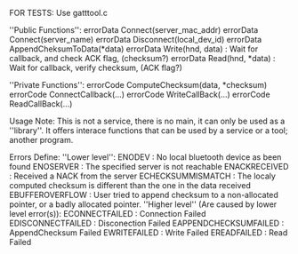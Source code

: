 FOR TESTS: Use gatttool.c

''Public Functions'':
errorData Connect(server_mac_addr)
errorData Connect(server_name)
errorData Disconnect(local_dev_id)
errorData AppendCheksumToData(*data)
errorData Write(hnd, data)				:	Wait for callback, and check ACK flag, (checksum?)
errorData Read(hnd, *data)				:	Wait for callback, verify checksum, (ACK flag?)

''Private Functions'':
errorCode ComputeChecksum(data, *checksum)
errorCode ConnectCallback(...)
errorCode WriteCallBack(...)
errorCode ReadCallBack(...)


Usage Note:
This is not a service, there is no main, it can only be used as a ''library''. 
It offers interace functions that can be used by a service or a tool; another program.


Errors Define:
''Lower level'':
ENODEV									:	No local bluetooth device as been found
ENOSERVER								:	The specified server is not reachable
ENACKRECEIVED							:	Received a NACK from the server
ECHECKSUMMISMATCH						:	The localy computed checksum is different than the one in the data received
EBUFFEROVERFLOW							:	User tried to append checksum to a non-allocated pointer, or a badly allocated pointer.
''Higher level'' (Are caused by lower level error(s)):
ECONNECTFAILED							:	Connection Failed
EDISCONNECTFAILED						:	Disconection Failed
EAPPENDCHECKSUMFAILED					:	AppendChecksum Failed
EWRITEFAILED							:	Write Failed
EREADFAILED								:	Read Failed